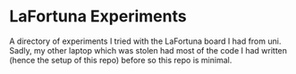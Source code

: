 # LaFortuna Experiments
A directory of experiments I tried with the LaFortuna board I had from uni. Sadly, my other laptop which was stolen had most of the code I had written (hence the setup of this repo) before so this repo is minimal.

